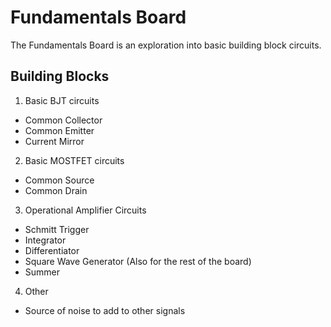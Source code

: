 # Fundamentals Board

The Fundamentals Board is an exploration into basic building block circuits.

## Building Blocks

1. Basic BJT circuits
  - Common Collector
  - Common Emitter
  - Current Mirror

2. Basic MOSTFET circuits
  - Common Source
  - Common Drain

3. Operational Amplifier Circuits
  - Schmitt Trigger
  - Integrator
  - Differentiator
  - Square Wave Generator (Also for the rest of the board)
  - Summer

4. Other
  - Source of noise to add to other signals
